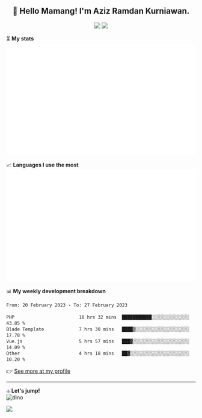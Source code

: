 <h2 align="center">👋 Hello Mamang! I'm Aziz Ramdan Kurniawan.</h2>  
<p align="center">
  <img src="https://komarev.com/ghpvc/?username=azizramdan">
  <img src="https://wakatime.com/badge/user/90056fa0-4c31-4eca-954e-2a3ac05896f9.svg">
</p>
    
⏳ **My stats**  
![](https://raw.githubusercontent.com/azizramdan/github-stats/master/generated/overview.svg#gh-dark-mode-only)

📈 **Languages I use the most**  
![](https://raw.githubusercontent.com/azizramdan/github-stats/master/generated/languages.svg#gh-dark-mode-only)

📊 **My weekly development breakdown**
<!--START_SECTION:waka-->

```text
From: 20 February 2023 - To: 27 February 2023

PHP                        18 hrs 32 mins  ███████████░░░░░░░░░░░░░░   43.85 %
Blade Template             7 hrs 30 mins   ████▒░░░░░░░░░░░░░░░░░░░░   17.78 %
Vue.js                     5 hrs 57 mins   ███▓░░░░░░░░░░░░░░░░░░░░░   14.09 %
Other                      4 hrs 18 mins   ██▓░░░░░░░░░░░░░░░░░░░░░░   10.20 %
```

<!--END_SECTION:waka-->
👉 [See more at my profile](https://wakatime.com/@azizramdan)
***
🔝 **Let's jump!**  
![dino](https://raw.githubusercontent.com/azizramdan/azizramdan/master/dino.gif)  

![](https://hit.yhype.me/github/profile?user_id=27954794)
